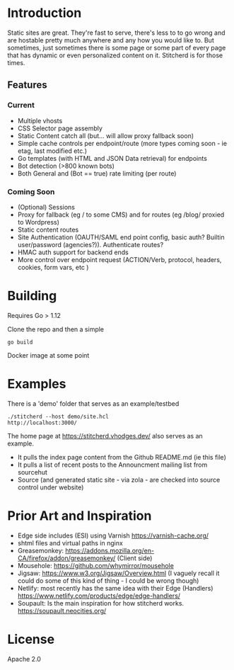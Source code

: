 # Introduction

Static sites are great. They're fast to serve, there's less to to go wrong and are hostable 
pretty much anywhere and any how you would like to.  But sometimes,  just sometimes there is
some page or some part of every page that has dynamic or even personalized content on it. 
Stitcherd is for those times.

## Features

### Current

  * Multiple vhosts
  * CSS Selector page assembly
  * Static Content catch all (but... will allow proxy fallback soon)
  * Simple cache controls per endpoint/route (more types coming soon - ie etag, last modified etc.)
  * Go templates (with HTML and JSON Data retrieval) for endpoints
  * Bot detection (>800 known bots)
  * Both General and (Bot == true) rate limiting (per route)
  
### Coming Soon

  * (Optional) Sessions 
  * Proxy for fallback (eg / to some CMS) and for routes (eg /blog/ proxied to Wordpress)
  * Static content routes
  * Site Authentication (OAUTH/SAML end point config, basic auth?  Builtin user/password (agencies?)). Authenticate routes?
  * HMAC auth support for backend ends
  * More control over endpoint request (ACTION/Verb, protocol, headers, cookies, form vars, etc )

# Building

Requires Go > 1.12 

Clone the repo and then a simple 

``` 
go build 
```

Docker image at some point

# Examples

There is a 'demo' folder that serves as an example/testbed

```
./stitcherd --host demo/site.hcl
http://localhost:3000/
```

The home page at https://stitcherd.vhodges.dev/ also serves as an example.

* It pulls the index page content from the Github README.md (ie this file)
* It pulls a list of recent posts to the Announcment mailing list from sourcehut
* Source (and generated static site - via zola - are checked into source control under website)

# Prior Art and Inspiration

* Edge side includes (ESI) using Varnish https://varnish-cache.org/
* shtml files and virtual paths in nginx
* Greasemonkey: https://addons.mozilla.org/en-CA/firefox/addon/greasemonkey/ (Client side)
* Mousehole: https://github.com/whymirror/mousehole
* Jigsaw: https://www.w3.org/Jigsaw/Overview.html (I vaguely recall it could do some of this kind of thing - I could be wrong though)
* Netlify: most recently has the same idea with their Edge (Handlers) https://www.netlify.com/products/edge/edge-handlers/
* Soupault: Is the main inspiration for how stitcherd works. https://soupault.neocities.org/ 

# License

Apache 2.0

